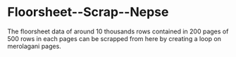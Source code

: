 # Floorsheet--Scrap--Nepse
The floorsheet data of around 10 thousands rows contained in 200 pages of 500 rows in each pages can be scrapped from here by creating a loop on merolagani pages.
